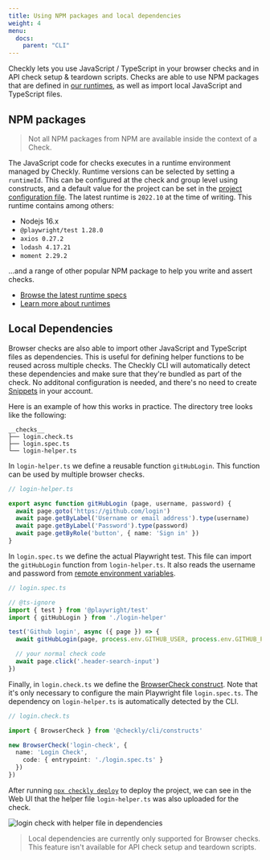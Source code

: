 ```yaml
---
title: Using NPM packages and local dependencies
weight: 4
menu:
  docs:
    parent: "CLI"
---
```


Checkly lets you use JavaScript / TypeScript in your browser checks and in API check setup & teardown scripts.
Checks are able to use NPM packages that are defined in [our runtimes](/docs/runtimes/specs/), as well as import local JavaScript and TypeScript files.


## NPM packages

> Not all NPM packages from NPM are available inside the context of a Check.

The JavaScript code for checks executes in a runtime environment managed by Checkly.
Runtime versions can be selected by setting a `runtimeId`.
This can be configured at the check and group level using constructs, and a default value for the project can be set in the [project configuration file](/docs/cli/project-structure/#global-configuration).
The latest runtime is `2022.10` at the time of writing. This runtime contains among others:

- Nodejs 16.x
- `@playwright/test 1.28.0`
- `axios 0.27.2`
- `lodash 4.17.21`
- `moment 2.29.2`

...and a range of other popular NPM package to help you write and assert checks.

- [Browse the latest runtime specs](/docs/runtimes/specs/)
- [Learn more about runtimes](/docs/runtimes/)

## Local Dependencies

Browser checks are also able to import other JavaScript and TypeScript files as dependencies.
This is useful for defining helper functions to be reused across multiple checks.
The Checkly CLI will automatically detect these dependencies and make sure that they're bundled as part of the check.
No additonal configuration is needed, and there's no need to create [Snippets](/docs/snippets/) in your account.

Here is an example of how this works in practice. The directory tree looks like the following:
```
__checks__
├── login.check.ts
├── login.spec.ts
└── login-helper.ts
```

In `login-helper.ts` we define a reusable function `gitHubLogin`. This function can be used by multiple browser checks.
```ts
// login-helper.ts

export async function gitHubLogin (page, username, password) {
  await page.goto('https://github.com/login')
  await page.getByLabel('Username or email address').type(username)
  await page.getByLabel('Password').type(password)
  await page.getByRole('button', { name: 'Sign in' })
}
```

In `login.spec.ts` we define the actual Playwright test. This file can import the `gitHubLogin` function from `login-helper.ts`. It also reads the username and password from [remote environment variables](https://www.checklyhq.com/docs/cli/using-environment-variables/#remote-environment-variables).
```ts
// login.spec.ts

// @ts-ignore
import { test } from '@playwright/test'
import { gitHubLogin } from './login-helper'

test('Github login', async ({ page }) => {
  await gitHubLogin(page, process.env.GITHUB_USER, process.env.GITHUB_PWD)

  // your normal check code
  await page.click('.header-search-input')
})
```

Finally, in `login.check.ts` we define the [BrowserCheck construct](/docs/cli/constructs/#browsercheck). Note that it's only necessary to configure the main Playwright file `login.spec.ts`. The dependency on `login-helper.ts` is automatically detected by the CLI.
```ts
// login.check.ts

import { BrowserCheck } from '@checkly/cli/constructs'

new BrowserCheck('login-check', {
  name: 'Login Check',
    code: { entrypoint: './login.spec.ts' }
  })
})
```

After running [`npx checkly deploy`](/docs/cli/command-line-reference/#npx-checkly-deploy) to deploy the project, we can see in the Web UI that the helper file `login-helper.ts` was also uploaded for the check.

![login check with helper file in dependencies](/docs/images/cli/github_login_helper_dependency.png)

> Local dependencies are currently only supported for Browser checks. This feature isn't available for API check setup and teardown scripts.
